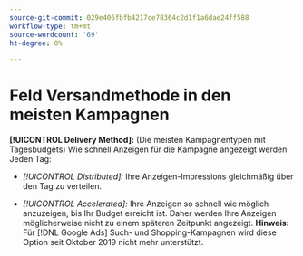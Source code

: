 ```yaml
---
source-git-commit: 029e406fbfb4217ce78364c2d1f1a6dae24ff588
workflow-type: tm+mt
source-wordcount: '69'
ht-degree: 0%

---
```

# Feld Versandmethode in den meisten Kampagnen

**[!UICONTROL Delivery Method]:** (Die meisten Kampagnentypen mit Tagesbudgets) Wie schnell Anzeigen für die Kampagne angezeigt werden
Jeden Tag:

* *[!UICONTROL Distributed]:* Ihre Anzeigen-Impressions gleichmäßig über den Tag zu verteilen.

* *[!UICONTROL Accelerated]:* Ihre Anzeigen so schnell wie möglich anzuzeigen, bis Ihr Budget erreicht ist. Daher werden Ihre Anzeigen möglicherweise nicht zu einem späteren Zeitpunkt angezeigt. **Hinweis:** Für [!DNL Google Ads] Such- und Shopping-Kampagnen wird diese Option seit Oktober 2019 nicht mehr unterstützt.
